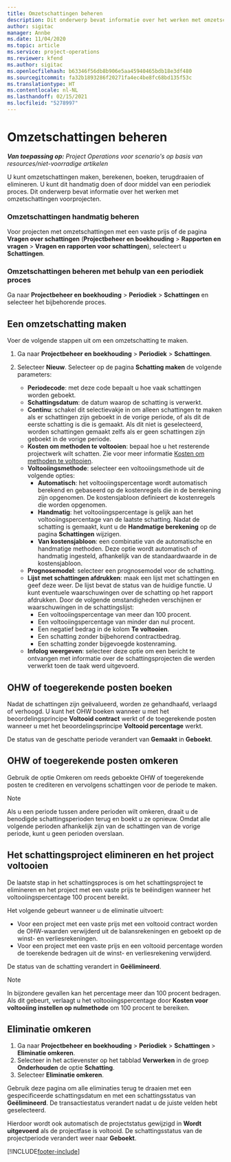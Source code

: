 ```yaml
---
title: Omzetschattingen beheren
description: Dit onderwerp bevat informatie over het werken met omzetschattingen voorprojecten.
author: sigitac
manager: Annbe
ms.date: 11/04/2020
ms.topic: article
ms.service: project-operations
ms.reviewer: kfend
ms.author: sigitac
ms.openlocfilehash: b63346f56db8b906e5aa45940465bdb18e3df480
ms.sourcegitcommit: fa32b1893286f20271fa4ec4be8fc68bd135f53c
ms.translationtype: HT
ms.contentlocale: nl-NL
ms.lasthandoff: 02/15/2021
ms.locfileid: "5278997"
---
```

# <a name="manage-revenue-estimates"></a>Omzetschattingen beheren

_**Van toepassing op:** Project Operations voor scenario's op basis van resources/niet-voorradige artikelen_

U kunt omzetschattingen maken, berekenen, boeken, terugdraaien of elimineren. U kunt dit handmatig doen of door middel van een periodiek proces. Dit onderwerp bevat informatie over het werken met omzetschattingen voorprojecten.

### <a name="manage-revenue-estimates-manually"></a>Omzetschattingen handmatig beheren

Voor projecten met omzetschattingen met een vaste prijs of de pagina **Vragen over schattingen** (**Projectbeheer en boekhouding** > **Rapporten en vragen** > **Vragen en rapporten voor schattingen**), selecteert u **Schattingen**.

### <a name="manage-revenue-estimates-using-a-periodic-process"></a>Omzetschattingen beheren met behulp van een periodiek proces

Ga naar **Projectbeheer en boekhouding** > **Periodiek** > **Schattingen** en selecteer het bijbehorende proces.

## <a name="create-a-revenue-estimate"></a>Een omzetschatting maken

Voer de volgende stappen uit om een omzetschatting te maken. 

1. Ga naar **Projectbeheer en boekhouding** > **Periodiek** > **Schattingen**.
2. Selecteer **Nieuw**. Selecteer op de pagina **Schatting maken** de volgende parameters:

   - **Periodecode**: met deze code bepaalt u hoe vaak schattingen worden geboekt.
   - **Schattingsdatum**: de datum waarop de schatting is verwerkt.
   - **Continu**: schakel dit selectievakje in om alleen schattingen te maken als er schattingen zijn geboekt in de vorige periode, of als dit de eerste schatting is die is gemaakt. Als dit niet is geselecteerd, worden schattingen gemaakt zelfs als er geen schattingen zijn geboekt in de vorige periode.
   - **Kosten om methoden te voltooien**: bepaal hoe u het resterende projectwerk wilt schatten. Zie voor meer informatie [Kosten om methoden te voltooien](cost-complete-methods.md).
   - **Voltooiingsmethode**: selecteer een voltooiingsmethode uit de volgende opties:
     - **Automatisch**: het voltooiingspercentage wordt automatisch berekend en gebaseerd op de kostenregels die in de berekening zijn opgenomen. De kostensjabloon definieert de kostenregels die worden opgenomen.
     - **Handmatig**: het voltooiingspercentage is gelijk aan het voltooiingspercentage van de laatste schatting. Nadat de schatting is gemaakt, kunt u de **Handmatige berekening** op de pagina **Schattingen** wijzigen.
     - **Van kostensjabloon**: een combinatie van de automatische en handmatige methoden. Deze optie wordt automatisch of handmatig ingesteld, afhankelijk van de standaardwaarde in de kostensjabloon.
   - **Prognosemodel**: selecteer een prognosemodel voor de schatting.
   - **Lijst met schattingen afdrukken**: maak een lijst met schattingen en geef deze weer. De lijst bevat de status van de huidige functie. U kunt eventuele waarschuwingen over de schatting op het rapport afdrukken. Door de volgende omstandigheden verschijnen er waarschuwingen in de schattingslijst:
     - Een voltooiingspercentage van meer dan 100 procent.
     - Een voltooiingspercentage van minder dan nul procent.
     - Een negatief bedrag in de kolom **Te voltooien**.
     - Een schatting zonder bijbehorend contractbedrag.
     - Een schatting zonder bijgevoegde kostenraming.
   - **Infolog weergeven**: selecteer deze optie om een bericht te ontvangen met informatie over de schattingsprojecten die werden verwerkt toen de taak werd uitgevoerd.


## <a name="post-wip-or-accruals"></a>OHW of toegerekende posten boeken

Nadat de schattingen zijn geëvalueerd, worden ze gehandhaafd, verlaagd of verhoogd. U kunt het OHW boeken wanneer u met het beoordelingsprincipe **Voltooid contract** werkt of de toegerekende posten wanneer u met het beoordelingsprincipe **Voltooid percentage** werkt.
  
De status van de geschatte periode verandert van **Gemaakt** in **Geboekt**.

## <a name="reverse-wip-or-accruals"></a>OHW of toegerekende posten omkeren

Gebruik de optie Omkeren om reeds geboekte OHW of toegerekende posten te crediteren en vervolgens schattingen voor de periode te maken.

> [!NOTE]
> Als u een periode tussen andere perioden wilt omkeren, draait u de benodigde schattingsperioden terug en boekt u ze opnieuw. Omdat alle volgende perioden afhankelijk zijn van de schattingen van de vorige periode, kunt u geen perioden overslaan.

## <a name="eliminate-the-estimate-project-and-finish-the-project"></a>Het schattingsproject elimineren en het project voltooien

De laatste stap in het schattingsproces is om het schattingsproject te elimineren en het project met een vaste prijs te beëindigen wanneer het voltooiingspercentage 100 procent bereikt.

Het volgende gebeurt wanneer u de eliminatie uitvoert:

- Voor een project met een vaste prijs met een voltooid contract worden de OHW-waarden verwijderd uit de balansrekeningen en geboekt op de winst- en verliesrekeningen.
- Voor een project met een vaste prijs en een voltooid percentage worden de toerekende bedragen uit de winst- en verliesrekening verwijderd.

De status van de schatting verandert in **Geëlimineerd**.

> [!NOTE]
> In bijzondere gevallen kan het percentage meer dan 100 procent bedragen. Als dit gebeurt, verlaagt u het voltooiingspercentage door **Kosten voor voltooiing instellen op nulmethode** om 100 procent te bereiken.

## <a name="reverse-elimination"></a>Eliminatie omkeren

1. Ga naar **Projectbeheer en boekhouding** > **Periodiek** > **Schattingen** > **Eliminatie omkeren**. 
2. Selecteer in het actievenster op het tabblad **Verwerken** in de groep **Onderhouden** de optie **Schatting**. 
3. Selecteer **Eliminatie omkeren**.

Gebruik deze pagina om alle eliminaties terug te draaien met een gespecificeerde schattingsdatum en met een schattingsstatus van **Geëlimineerd**. De transactiestatus verandert nadat u de juiste velden hebt geselecteerd.

Hierdoor wordt ook automatisch de projectstatus gewijzigd in **Wordt uitgevoerd** als de projectfase is voltooid. De schattingsstatus van de projectperiode verandert weer naar **Geboekt**.


[!INCLUDE[footer-include](../includes/footer-banner.md)]